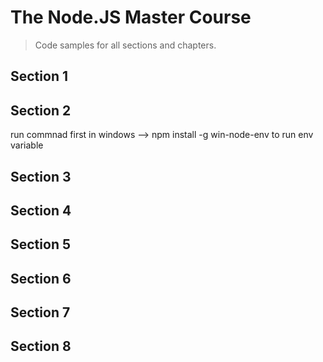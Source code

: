 # The Node.JS Master Course

> Code samples for all sections and chapters.

## Section 1

## Section 2
 run commnad first in windows --> npm install -g win-node-env  to run env variable

## Section 3

## Section 4

## Section 5

## Section 6

## Section 7

## Section 8
